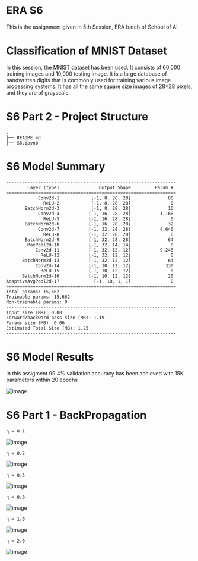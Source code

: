 # ERA S6
This is the assignment given in 5th Session, ERA batch of School of AI
# Classification of MNIST Dataset
In this session, the MNIST dataset has been used. It consists of 60,000 training images and 10,000 testing image.
It is a large database of handwritten digits that is commonly used for training various image processing systems.
It has all the same square size images of 28×28 pixels, and they are of grayscale.
# S6 Part 2 - Project Structure
```
.
├── README.md
├── S6.ipynb
```
# S6 Model Summary 
```
----------------------------------------------------------------
        Layer (type)               Output Shape         Param #
================================================================
            Conv2d-1            [-1, 8, 28, 28]              80
              ReLU-2            [-1, 8, 28, 28]               0
       BatchNorm2d-3            [-1, 8, 28, 28]              16
            Conv2d-4           [-1, 16, 28, 28]           1,168
              ReLU-5           [-1, 16, 28, 28]               0
       BatchNorm2d-6           [-1, 16, 28, 28]              32
            Conv2d-7           [-1, 32, 28, 28]           4,640
              ReLU-8           [-1, 32, 28, 28]               0
       BatchNorm2d-9           [-1, 32, 28, 28]              64
        MaxPool2d-10           [-1, 32, 14, 14]               0
           Conv2d-11           [-1, 32, 12, 12]           9,248
             ReLU-12           [-1, 32, 12, 12]               0
      BatchNorm2d-13           [-1, 32, 12, 12]              64
           Conv2d-14           [-1, 10, 12, 12]             330
             ReLU-15           [-1, 10, 12, 12]               0
      BatchNorm2d-16           [-1, 10, 12, 12]              20
AdaptiveAvgPool2d-17             [-1, 10, 1, 1]               0
================================================================
Total params: 15,662
Trainable params: 15,662
Non-trainable params: 0
----------------------------------------------------------------
Input size (MB): 0.00
Forward/backward pass size (MB): 1.19
Params size (MB): 0.06
Estimated Total Size (MB): 1.25
----------------------------------------------------------------
```
# S6 Model Results
In this assigment 99.4% validation accuracy has been achieved with 15K parameters
within 20 epochs

![image](https://github.com/MamtaVenugopal/ERA/assets/42015212/a3d7fd74-3d3e-4681-85e8-5bb29437cefc)

# S6 Part 1 - BackPropagation 

    η = 0.1                                       
![image](https://github.com/MamtaVenugopal/ERA/assets/42015212/161df3d4-7861-4758-8627-972ea5067ca7)

    η = 0.2
![image](https://github.com/MamtaVenugopal/ERA/assets/42015212/c3052d79-214d-4ace-84a1-d5e1e81869c4)

    η = 0.5
![image](https://github.com/MamtaVenugopal/ERA/assets/42015212/0a8789b5-ae09-4817-bcc6-007e5b1d5261)

    η = 0.8
![image](https://github.com/MamtaVenugopal/ERA/assets/42015212/666501ae-8dcf-452a-aae6-b9194e77f8fb)

    η = 1.0
![image](https://github.com/MamtaVenugopal/ERA/assets/42015212/c84b96ca-7e57-49f2-ba0b-f5343b6b4de0)

    η = 2.0
![image](https://github.com/MamtaVenugopal/ERA/assets/42015212/7064f0d0-c688-414c-85bc-9fa58aac2213)



